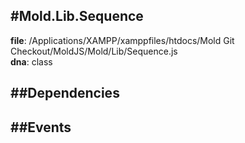 
#Mold.Lib.Sequence
---------------------------------------

__file__: /Applications/XAMPP/xamppfiles/htdocs/Mold Git Checkout/MoldJS/Mold/Lib/Sequence.js  
__dna__: class  


	






##Dependencies
--------------



##Events
--------------






 

 


 



		
